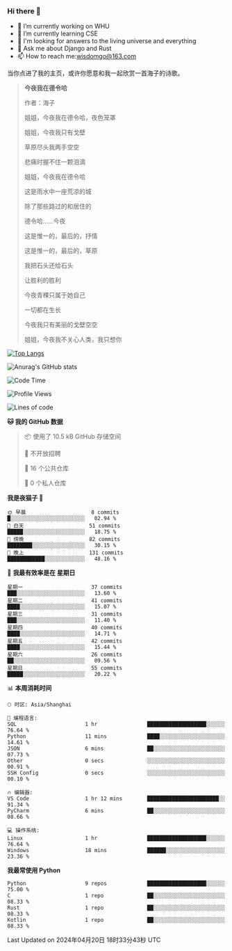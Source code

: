 ### Hi there 👋



- 🔭 I’m currently working on WHU
- 🌱 I’m currently learning CSE
- 🤔 I'm looking for answers to the living universe and everything
- 💬 Ask me about Django and Rust
- 📫 How to reach me:wisdomgo@163.com

当你点进了我的主页，或许你愿意和我一起欣赏一首海子的诗歌。

>**今夜我在德令哈**
>
>作者：海子
>
>姐姐，今夜我在德令哈，夜色笼罩
>
>姐姐，今夜我只有戈壁
>
>草原尽头我两手空空
>
>悲痛时握不住一颗泪滴
>
>姐姐，今夜我在德令哈
>
>这是雨水中一座荒凉的城
>
>除了那些路过的和居住的
>
>德令哈......今夜
>
>这是惟一的，最后的，抒情
>
>这是惟一的，最后的，草原
>
>我把石头还给石头
>
>让胜利的胜利
>
>今夜青稞只属于她自己
>
>一切都在生长
>
>今夜我只有美丽的戈壁空空
>
>姐姐，今夜我不关心人类，我只想你



[![Top Langs](https://github-readme-stats.vercel.app/api/top-langs/?username=wisdomgo&theme=onedark)](https://github.com/anuraghazra/github-readme-stats)

![Anurag's GitHub stats](https://github-readme-stats.vercel.app/api?username=wisdomgo&hide=contribs,stars&theme=synthwave)

<!--START_SECTION:waka-->
![Code Time](http://img.shields.io/badge/Code%20Time-138%20hrs%2057%20mins-blue)

![Profile Views](http://img.shields.io/badge/%E4%B8%AA%E4%BA%BA%E8%B5%84%E6%96%99%E8%A7%82%E7%9C%8B%E6%AC%A1%E6%95%B0-4-blue)

![Lines of code](https://img.shields.io/badge/%E4%BB%8E%E3%80%8CHello%20World%E3%80%8D%E8%B5%B7%E6%88%91%E5%B7%B2%E7%BB%8F%E5%86%99%E4%BA%86-46.2%20thousand%20%E8%A1%8C%E4%BB%A3%E7%A0%81-blue)

**🐱 我的 GitHub 数据** 

> 📦  使用了 10.5 kB GitHub 存储空间 
 > 
> 🚫 不开放招聘
 > 
> 📜 16 个公共仓库 
 > 
> 🔑 0 个私人仓库 
 > 
**我是夜猫子 🦉** 

```text
🌞 早晨                     8 commits           █░░░░░░░░░░░░░░░░░░░░░░░░   02.94 % 
🌆 白天                     51 commits          █████░░░░░░░░░░░░░░░░░░░░   18.75 % 
🌃 傍晚                     82 commits          ████████░░░░░░░░░░░░░░░░░   30.15 % 
🌙 晚上                     131 commits         ████████████░░░░░░░░░░░░░   48.16 % 
```
📅 **我最有效率是在 星期日** 

```text
星期一                      37 commits          ███░░░░░░░░░░░░░░░░░░░░░░   13.60 % 
星期二                      41 commits          ████░░░░░░░░░░░░░░░░░░░░░   15.07 % 
星期三                      31 commits          ███░░░░░░░░░░░░░░░░░░░░░░   11.40 % 
星期四                      40 commits          ████░░░░░░░░░░░░░░░░░░░░░   14.71 % 
星期五                      42 commits          ████░░░░░░░░░░░░░░░░░░░░░   15.44 % 
星期六                      26 commits          ██░░░░░░░░░░░░░░░░░░░░░░░   09.56 % 
星期日                      55 commits          █████░░░░░░░░░░░░░░░░░░░░   20.22 % 
```


📊 **本周消耗时间** 

```text
🕑︎ 时区: Asia/Shanghai

💬 编程语言: 
SQL                      1 hr                ███████████████████░░░░░░   76.64 % 
Python                   11 mins             ████░░░░░░░░░░░░░░░░░░░░░   14.61 % 
JSON                     6 mins              ██░░░░░░░░░░░░░░░░░░░░░░░   07.73 % 
Other                    0 secs              ░░░░░░░░░░░░░░░░░░░░░░░░░   00.91 % 
SSH Config               0 secs              ░░░░░░░░░░░░░░░░░░░░░░░░░   00.10 % 

🔥 编辑器: 
VS Code                  1 hr 12 mins        ███████████████████████░░   91.34 % 
PyCharm                  6 mins              ██░░░░░░░░░░░░░░░░░░░░░░░   08.66 % 

💻 操作系统: 
Linux                    1 hr                ███████████████████░░░░░░   76.64 % 
Windows                  18 mins             ██████░░░░░░░░░░░░░░░░░░░   23.36 % 
```

**我最常使用 Python** 

```text
Python                   9 repos             ███████████████████░░░░░░   75.00 % 
C                        1 repo              ██░░░░░░░░░░░░░░░░░░░░░░░   08.33 % 
Rust                     1 repo              ██░░░░░░░░░░░░░░░░░░░░░░░   08.33 % 
Kotlin                   1 repo              ██░░░░░░░░░░░░░░░░░░░░░░░   08.33 % 
```




 Last Updated on 2024年04月20日 18时33分43秒 UTC
<!--END_SECTION:waka-->
